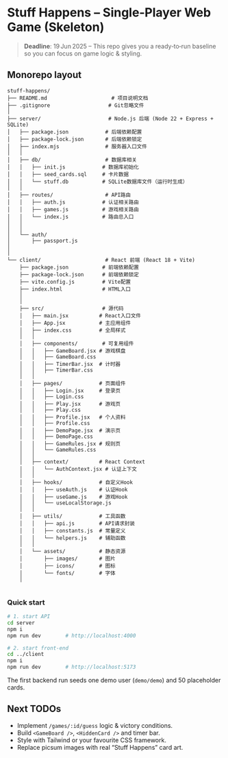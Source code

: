 # Stuff Happens – Single‑Player Web Game (Skeleton)

> **Deadline**: 19 Jun 2025 – This repo gives you a ready‑to‑run baseline so you can focus on game logic & styling.

## Monorepo layout

```
stuff-happens/
├── README.md                     # 项目说明文档
├── .gitignore                   # Git忽略文件
│
├── server/                      # Node.js 后端 (Node 22 + Express + SQLite)
│   ├── package.json            # 后端依赖配置
│   ├── package-lock.json       # 后端依赖锁定
│   ├── index.mjs               # 服务器入口文件
│   │
│   ├── db/                     # 数据库相关
│   │   ├── init.js            # 数据库初始化
│   │   ├── seed_cards.sql     # 卡片数据
│   │   └── stuff.db           # SQLite数据库文件（运行时生成）
│   │
│   ├── routes/                 # API路由
│   │   ├── auth.js            # 认证相关路由
│   │   ├── games.js           # 游戏相关路由
│   │   └── index.js           # 路由总入口
│   │
│   │
│   └── auth/                  
│       ├── passport.js       
│       
│
└── client/                     # React 前端 (React 18 + Vite)
    ├── package.json           # 前端依赖配置
    ├── package-lock.json      # 前端依赖锁定
    ├── vite.config.js         # Vite配置
    ├── index.html             # HTML入口
    │
    │
    ├── src/                   # 源代码
    │   ├── main.jsx          # React入口文件
    │   ├── App.jsx           # 主应用组件
    │   ├── index.css         # 全局样式
    │   │
    │   ├── components/        # 可复用组件
    │   │   ├── GameBoard.jsx # 游戏棋盘
    │   │   ├── GameBoard.css
    │   │   ├── TimerBar.jsx  # 计时器
    │   │   ├── TimerBar.css
    │   │
    │   ├── pages/            # 页面组件
    │   │   ├── Login.jsx     # 登录页
    │   │   ├── Login.css
    │   │   ├── Play.jsx      # 游戏页
    │   │   ├── Play.css
    │   │   ├── Profile.jsx   # 个人资料
    │   │   ├── Profile.css
    │   │   ├── DemoPage.jsx  # 演示页
    │   │   ├── DemoPage.css
    │   │   ├── GameRules.jsx # 规则页
    │   │   └── GameRules.css
    │   │
    │   ├── context/          # React Context
    │   │   └── AuthContext.jsx # 认证上下文
    │   │
    │   ├── hooks/            # 自定义Hook
    │   │   ├── useAuth.js    # 认证Hook
    │   │   ├── useGame.js    # 游戏Hook
    │   │   └── useLocalStorage.js
    │   │
    │   ├── utils/            # 工具函数
    │   │   ├── api.js        # API请求封装
    │   │   ├── constants.js  # 常量定义
    │   │   └── helpers.js    # 辅助函数
    │   │
    │   └── assets/           # 静态资源
    │       ├── images/       # 图片
    │       ├── icons/        # 图标
    │       └── fonts/        # 字体
    │
    
```

### Quick start

```bash
# 1. start API
cd server
npm i
npm run dev        # http://localhost:4000

# 2. start front‑end
cd ../client
npm i
npm run dev        # http://localhost:5173
```

The first backend run seeds one demo user (`demo/demo`) and 50 placeholder cards.

## Next TODOs

- Implement `/games/:id/guess` logic & victory conditions.
- Build `<GameBoard />`, `<HiddenCard />` and timer bar.
- Style with Tailwind or your favourite CSS framework.
- Replace picsum images with real “Stuff Happens” card art.

